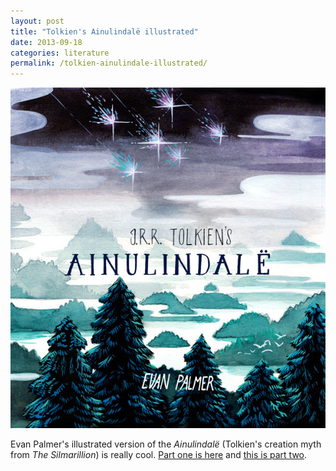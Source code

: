 ```yaml
---
layout: post
title: "Tolkien's Ainulindalë illustrated"
date: 2013-09-18
categories: literature
permalink: /tolkien-ainulindale-illustrated/
---
```


![ainulindale](https://github.com/matthewjmiller/mattmiller/blob/gh-pages/_assets/ainulindule.jpg?raw=true)

Evan Palmer's illustrated version of the *Ainulindalë* (Tolkien's creation myth from *The Silmarillion*) is really cool. [Part one is here](http://evanpalmercomics.tumblr.com/post/60248601430/part-1-of-jrr-tolkiens-the-ainulindalë-read) and [this is part two](http://evanpalmercomics.tumblr.com/post/60319123248/ainulindalë-part-2-thanks-for-all-the-positive).